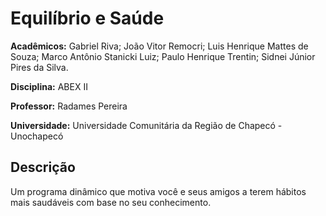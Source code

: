 # Equilíbrio e Saúde 

**Acadêmicos:** Gabriel Riva; João Vitor Remocri; Luis Henrique Mattes de Souza; Marco Antônio Stanicki Luiz; Paulo Henrique Trentin; Sidnei Júnior Pires da Silva.

**Disciplina:** ABEX II

**Professor:** Radames Pereira

**Universidade:** Universidade Comunitária da Região de Chapecó - Unochapecó


## Descrição

Um programa dinâmico que motiva você e seus amigos a terem hábitos mais saudáveis com base no seu conhecimento.
